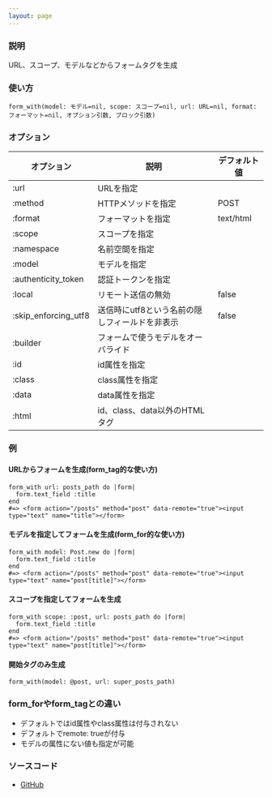 ```yaml
---
layout: page
---
```


### 説明

URL、スコープ、モデルなどからフォームタグを生成

### 使い方

    form_with(model: モデル=nil, scope: スコープ=nil, url: URL=nil, format: フォーマット=nil, オプション引数, ブロック引数)

### オプション

| オプション           | 説明                                           | デフォルト値 |
| -------------------- | ---------------------------------------------- | ------------ |
| :url                 | URLを指定                                      |              |
| :method              | HTTPメソッドを指定                             | POST         |
| :format              | フォーマットを指定                             | text/html    |
| :scope               | スコープを指定                                 |              |
| :namespace           | 名前空間を指定                                 |              |
| :model               | モデルを指定                                   |              |
| :authenticity_token  | 認証トークンを指定                             |              |
| :local               | リモート送信の無効                             | false        |
| :skip_enforcing_utf8 | 送信時にutf8という名前の隠しフィールドを非表示 | false        |
| :builder             | フォームで使うモデルをオーバライド             |              |
| :id                  | id属性を指定                                   |              |
| :class               | class属性を指定                                |              |
| :data                | data属性を指定                                 |              |
| :html                | id、class、data以外のHTMLタグ                  |              |

### 例

#### URLからフォームを生成(form_tag的な使い方)

    form_with url: posts_path do |form|
      form.text_field :title
    end
    #=> <form action="/posts" method="post" data-remote="true"><input type="text" name="title"></form>

#### モデルを指定してフォームを生成(form_for的な使い方)

    form_with model: Post.new do |form|
      form.text_field :title
    end
    #=> <form action="/posts" method="post" data-remote="true"><input type="text" name="post[title]"></form>

#### スコープを指定してフォームを生成

    form_with scope: :post, url: posts_path do |form|
      form.text_field :title
    end
    #=> <form action="/posts" method="post" data-remote="true"><input type="text" name="post[title]"></form>

#### 開始タグのみ生成

    form_with(model: @post, url: super_posts_path)

### form_forやform_tagとの違い

- デフォルトではid属性やclass属性は付与されない
- デフォルトでremote: trueが付与
- モデルの属性にない値も指定が可能

### ソースコード

- [GitHub](https://github.com/rails/rails/blob/984c3ef2775781d47efa9f541ce570daa2434a80/actionview/lib/action_view/helpers/form_helper.rb#L754)
